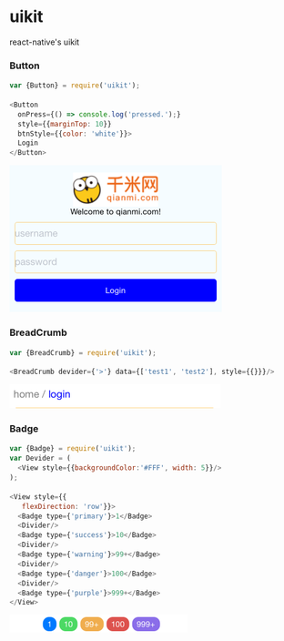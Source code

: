# uikit
react-native's uikit

### Button

```js
var {Button} = require('uikit');

<Button
  onPress={() => console.log('pressed.');}
  style={{marginTop: 10}}
  btnStyle={{color: 'white'}}>
  Login
</Button>
```

![button](https://raw.githubusercontent.com/hufeng/uikit/master/images/button.png)

### BreadCrumb

```js
var {BreadCrumb} = require('uikit');

<BreadCrumb devider={'>'} data={['test1', 'test2'], style={{}}}/>
```


![breadcrumb](https://raw.githubusercontent.com/hufeng/uikit/master/images/breadcrumb.png)


### Badge
```js
var {Badge} = require('uikit');
var Devider = (
  <View style={{backgroundColor:'#FFF', width: 5}}/>
);

<View style={{
   flexDirection: 'row'}}>
  <Badge type={'primary'}>1</Badge>
  <Divider/>
  <Badge type={'success'}>10</Badge>
  <Divider/>
  <Badge type={'warning'}>99+</Badge>
  <Divider/>
  <Badge type={'danger'}>100</Badge>
  <Divider/>
  <Badge type={'purple'}>999+</Badge>
</View>
```
![Badge](https://raw.githubusercontent.com/hufeng/uikit/master/images/badge.png)
